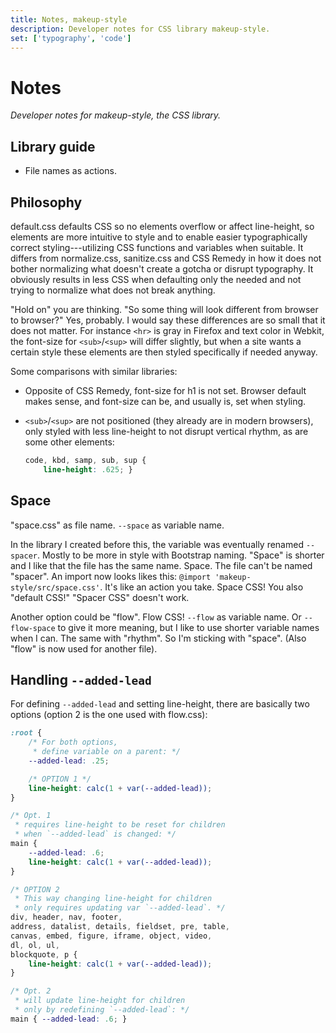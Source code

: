 ```yaml
---
title: Notes, makeup-style
description: Developer notes for CSS library makeup-style.
set: ['typography', 'code']
---
```


# Notes

*Developer notes for makeup-style, the CSS library.*

## Library guide

- File names as actions.

## Philosophy

default.css defaults CSS so no elements overflow or affect line-height, so elements are more intuitive to style and to enable easier typographically correct styling---utilizing CSS functions and variables when suitable. It differs from normalize.css, sanitize.css and CSS Remedy in how it does not bother normalizing what doesn't create a gotcha or disrupt typography. It obviously results in less CSS when defaulting only the needed and not trying to normalize what does not break anything.

"Hold on" you are thinking. "So some thing will look different from browser to browser?" Yes, probably. I would say these differences are so small that it does not matter. For instance `<hr>` is gray in Firefox and text color in Webkit, the font-size for `<sub>`/`<sup>` will differ slightly, but when a site wants a certain style these elements are then styled specifically if needed anyway.

Some comparisons with similar libraries:

- Opposite of CSS Remedy, font-size for h1 is not set. Browser default makes sense, and font-size can be, and usually is, set when styling.
- `<sub>`/`<sup>` are not positioned (they already are in modern browsers), only styled with less line-height to not disrupt vertical rhythm, as are some other elements:

	```css
	code, kbd, samp, sub, sup {
		line-height: .625; }
	```

## Space

"space.css" as file name. `--space` as variable name.

In the library I created before this, the variable was eventually renamed `--spacer`. Mostly to be more in style with Bootstrap naming. "Space" is shorter and I like that the file has the same name. Space. The file can't be named "spacer". An import now looks likes this: `@import 'makeup-style/src/space.css'`. It's like an action you take. Space CSS! You also "default CSS!" "Spacer CSS" doesn't work.

Another option could be "flow". Flow CSS! `--flow` as variable name. Or `--flow-space` to give it more meaning, but I like to use shorter variable names when I can. The same with "rhythm". So I'm sticking with "space". (Also "flow" is now used for another file).

## Handling `--added-lead`

For defining `--added-lead` and setting line-height, there are basically two options (option 2 is the one used with flow.css):

```css
:root {
	/* For both options,
	 * define variable on a parent: */
	--added-lead: .25;

	/* OPTION 1 */
	line-height: calc(1 + var(--added-lead));
}

/* Opt. 1
 * requires line-height to be reset for children
 * when `--added-lead` is changed: */
main {
	--added-lead: .6;
	line-height: calc(1 + var(--added-lead));
}

/* OPTION 2
 * This way changing line-height for children
 * only requires updating var `--added-lead`. */
div, header, nav, footer,
address, datalist, details, fieldset, pre, table,
canvas, embed, figure, iframe, object, video,
dl, ol, ul,
blockquote, p {
	line-height: calc(1 + var(--added-lead));
}

/* Opt. 2
 * will update line-height for children
 * only by redefining `--added-lead`: */
main { --added-lead: .6; }
```
